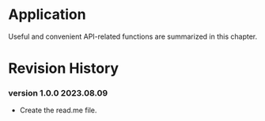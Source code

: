 # Application
Useful and convenient API-related functions are summarized in this chapter.

# Revision History

### version 1.0.0 2023.08.09
* Create the read.me file.
